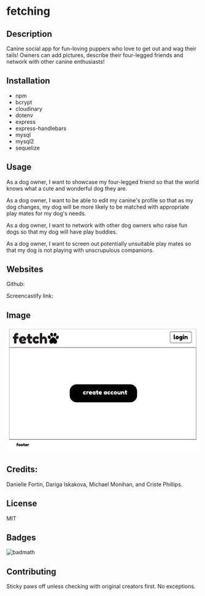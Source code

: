 # fetching

## Description
Canine social app for fun-loving puppers who love to get out and wag their tails!  Owners can add pictures, describe their four-legged friends and network with other canine enthusiasts!

## Installation
* npm
* bcrypt
* cloudinary
* dotenv
* express
* express-handlebars
* mysql
* mysql2
* sequelize

## Usage
As a dog owner, I want to showcase my four-legged friend so that the world knows what a cute and wonderful dog they are.

As a dog owner, I want to be able to edit my canine's profile so that as my dog changes, my dog will be more likely to be matched with appropriate play mates for my dog's needs.

As a dog owner, I want to network with other dog owners who raise fun dogs so that my dog will have play buddies. 

As a dog owner, I want to screen out potentially unsuitable play mates so that my dog is not playing with unscrupulous companions.


## Websites
Github: 

Screencastify link: 

## Image

![Screenshot](/public/template/assets/images/screenshot.png)

## Credits:

Danielle Fortin, Dariga Iskakova, Michael Monihan, and Criste Phillips.

## License
MIT

## Badges
![badmath](https://img.shields.io/github/languages/top/nielsenjared/badmath)

## Contributing
Sticky paws off unless checking with original creators first.  No exceptions.